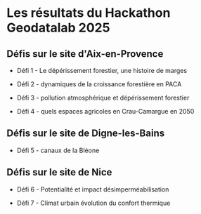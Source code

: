 # Les résultats du Hackathon Geodatalab 2025

## Défis sur le site d'Aix-en-Provence

* Défi 1 - Le dépérissement forestier, une histoire de marges
	
* Défi 2 - dynamiques de la croissance forestière en PACA
	
* Défi 3 - pollution atmosphérique et dépérissement forestier
	
* Défi 4 - quels espaces agricoles en Crau-Camargue en 2050

## Défis sur le site de Digne-les-Bains

* Défi 5 - canaux de la Bléone

## Défis sur le site de Nice

* Défi 6 - Potentialité et impact désimperméabilisation
	
* Défi 7 - Climat urbain évolution du confort thermique
